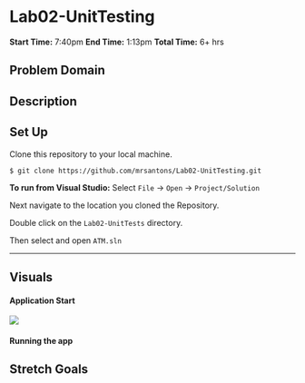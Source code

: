 # Lab02-UnitTesting
**Start Time:** 7:40pm
**End Time:** 1:13pm
**Total Time:** 6+ hrs


## Problem Domain

## Description

## Set Up
Clone this repository to your local machine.

```
$ git clone https://github.com/mrsantons/Lab02-UnitTesting.git
```

**To run from Visual Studio:**
Select ```File``` -> ```Open``` -> ```Project/Solution```

Next navigate to the location you cloned the Repository.

Double click on the ```Lab02-UnitTests``` directory.

Then select and open ```ATM.sln```

---

## Visuals
#### Application Start
![](https://github.com/mrsantons/Lab02-UnitTesting/blob/master/visuals/atmStart.jpg)

#### Running the app

## Stretch Goals
